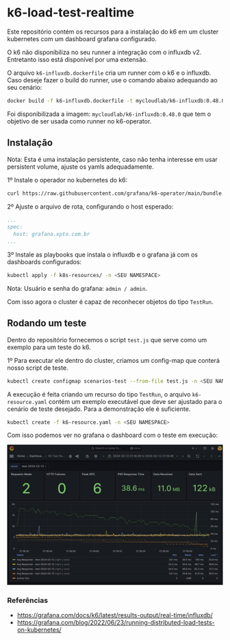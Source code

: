 # k6-load-test-realtime

Este repositório contém os recursos para a instalação do k6 em um cluster kubernetes com um dashboard grafana configurado.

O k6 não disponibiliza no seu runner a integração com o influxdb v2. Entretanto isso está disponível por uma extensão.
 
O arquivo  `k6-influxdb.dockerfile` cria um runner com o k6 e o influxdb. 
Caso deseje fazer o build do runner, use o comando abaixo adequando ao seu cenário:
```bash
docker build -f k6-influxdb.dockerfile -t mycloudlab/k6-influxdb:0.48.0 .
```

Foi disponibilizada a imagem: `mycloudlab/k6-influxdb:0.48.0` que tem o objetivo de ser usada como runner no k6-operator.

## Instalação

Nota: Esta é uma instalação persistente, caso não tenha interesse em usar persistent volume, ajuste os yamls adequadamente.

1º Instale o operador no kubernetes do k6: 

```bash
curl https://raw.githubusercontent.com/grafana/k6-operator/main/bundle.yaml | kubectl apply -f -
```

2º Ajuste o arquivo de rota, configurando o host esperado:
```yaml
...
spec:
  host: grafana.xpto.com.br
...
```

3º Instale as playbooks que instala o influxdb e o grafana já com os dashboards configurados:

```bash
kubectl apply -f k8s-resources/ -n <SEU NAMESPACE>
```

Nota: Usuário e senha do grafana: `admin / admin`.



Com isso agora o cluster é capaz de reconhecer objetos do tipo `TestRun`.

## Rodando um teste

Dentro do repositório fornecemos o script `test.js` que serve como um exemplo para um teste do k6. 

1º Para executar ele dentro do cluster, criamos um config-map que conterá nosso script de teste.

```bash
kubectl create configmap scenarios-test --from-file test.js -n <SEU NAMESPACE> 
```

A execução é feita criando um recurso do tipo `TestRun`, o arquivo `k6-resource.yaml` contém um exemplo executável que deve ser ajustado para o cenário de teste desejado. Para a demonstração ele é suficiente.

```bash
kubectl create -f k6-resource.yaml -n <SEU NAMESPACE>
```

Com isso podemos ver no grafana o dashboard com o teste em execução:

![resultado do teste](grafana-k6-test-result.png)


### Referências

- https://grafana.com/docs/k6/latest/results-output/real-time/influxdb/
- https://grafana.com/blog/2022/06/23/running-distributed-load-tests-on-kubernetes/
